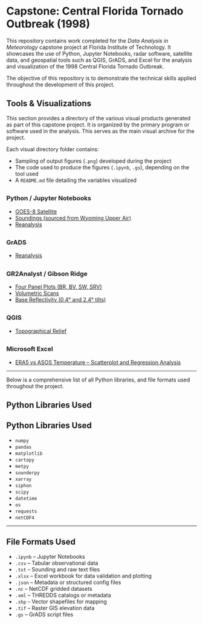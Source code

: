 # Capstone: Central Florida Tornado Outbreak (1998)

This repository contains work completed for the *Data Analysis in Meteorology* capstone project at Florida Institute of Technology. It showcases the use of Python, Jupyter Notebooks, radar software, satellite data, and geospatial tools such as QGIS, GrADS, and Excel for the analysis and visualization of the 1998 Central Florida Tornado Outbreak.

The objective of this repository is to demonstrate the technical skills applied throughout the development of this project.

## Tools & Visualizations

This section provides a directory of the various visual products generated as part of this capstone project. It is organized by the primary program or software used in the analysis. This serves as the main visual archive for the project.

Each visual directory folder contains:

- Sampling of output figures (`.png`) developed during the project  
- The code used to produce the figures (`.ipynb`, `.gs`), depending on the tool used  
- A `README.md` file detailing the variables visualized  

##

### Python / Jupyter Notebooks

- [GOES-8 Satellite](graphics/satellite/README.md)
- [Soundings (sourced from Wyoming Upper Air)](graphics/soundings/README.md)
- [Reanalysis](graphics/reanalysis/README.md)

##

### GrADS
- [Reanalysis](graphics/grads_reanalysis/README.md)

##

### GR2Analyst / Gibson Ridge
- [Four Panel Plots (BR, BV, SW, SRV)](graphics/gr_analyst/4_panel/README.md)
- [Volumetric Scans](graphics/gr_analyst/volumetric/README.md)
- [Base Reflectivity (0.4° and 2.4° tilts)](graphics/gr_analyst/BR/README.md)

##

### QGIS
- [Topographical Relief](graphics/topographical/README.md)

##

### Microsoft Excel
- [ERA5 vs ASOS Temperature – Scatterplot and Regression Analysis](graphics/regression_analysis/README.MD)

---

Below is a comprehensive list of all Python libraries, and file formats used throughout the project.

## Python Libraries Used

## Python Libraries Used

- `numpy`  
- `pandas`  
- `matplotlib`  
- `cartopy`  
- `metpy`  
- `sounderpy`  
- `xarray`  
- `siphon`  
- `scipy`  
- `datetime`  
- `os`  
- `requests`  
- `netCDF4`  


---

## File Formats Used

- `.ipynb` – Jupyter Notebooks  
- `.csv` – Tabular observational data  
- `.txt` – Sounding and raw text files  
- `.xlsx` – Excel workbook for data validation and plotting  
- `.json` – Metadata or structured config files  
- `.nc` – NetCDF gridded datasets  
- `.xml` – THREDDS catalogs or metadata  
- `.shp` – Vector shapefiles for mapping  
- `.tif` – Raster GIS elevation data  
- `.gs` – GrADS script files  
